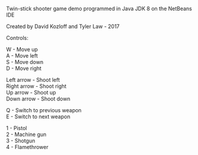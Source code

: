 Twin-stick shooter game demo programmed in Java JDK 8 on the NetBeans IDE

Created by David Kozloff and Tyler Law - 2017

Controls:

W - Move up<br>
A - Move left<br>
S - Move down<br>
D - Move right<br>

Left arrow - Shoot left<br>
Right arrow - Shoot right<br>
Up arrow - Shoot up<br>
Down arrow - Shoot down<br>

Q - Switch to previous weapon<br>
E - Switch to next weapon<br>

1 - Pistol<br>
2 - Machine gun<br>
3 - Shotgun<br>
4 - Flamethrower